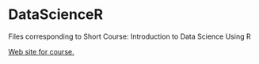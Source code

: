 # DataScienceR
Files corresponding to Short Course: Introduction to Data Science Using R

[Web site for course.](http://www4.stat.ncsu.edu/~post/DataScienceR/)
